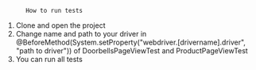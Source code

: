           How to run tests
1. Clone and open the project
2. Change name and path to your driver in @BeforeMethod(System.setProperty("webdriver.[drivername].driver", "path to driver")) 
of DoorbellsPageViewTest and ProductPageViewTest
3. You can run all tests
